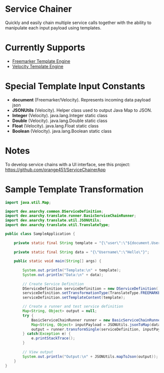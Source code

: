 # Service Chainer
Quickly and easily chain multiple service calls together with the ability to manipulate each input payload using templates.

# Currently Supports
- [Freemarker Template Engine](https://freemarker.apache.org/)
- [Velocity Template Engine](https://velocity.apache.org/)

# Special Template Input Constants
- **document** (Freemarker/Velocity). Represents incoming data payload json
- **JSONUtils** (Velocity). Helper class used to output Java Map to JSON.
- **Integer** (Velocity). java.lang.Integer static class
- **Double** (Velocity). java.lang.Double static class
- **Float** (Velocity). java.lang.Float static class
- **Boolean** (Velocity). java.lang.Boolean static class

# Notes
To develop service chains with a UI interface, see this project: https://github.com/orange451/ServiceChainerApp

# Sample Template Transformation
```java
import java.util.Map;

import dev.anarchy.common.DServiceDefinition;
import dev.anarchy.translate.runner.BasicServiceChainRunner;
import dev.anarchy.translate.util.JSONUtils;
import dev.anarchy.translate.util.TranslateType;

public class SampleApplication {
	
	private static final String template = "{\"user\":\"${document.Username}\"}";
	
	private static final String data = "{\"Username\":\"Hello\"}";
	
	public static void main(String[] args) {
		
		System.out.println("Template:\n" + template);
		System.out.println("Data:\n" + data);
		
		// Create Service Definition
		DServiceDefinition serviceDefinition = new DServiceDefinition();
		serviceDefinition.setTransformationType(TranslateType.FREEMARKER.getName());
		serviceDefinition.setTemplateContent(template);

		// Create a runner and test service definition
		Map<String, Object> output = null;
		try {
			BasicServiceChainRunner runner = new BasicServiceChainRunner(null);
			Map<String, Object> inputPayload = JSONUtils.jsonToMap(data);
			output = runner.transformSingle(serviceDefinition, inputPayload, false);
		} catch(Exception e) {
			e.printStackTrace();
		}
		
		// View output
		System.out.println("Output:\n" + JSONUtils.mapToJson(output));
	}
}
```
